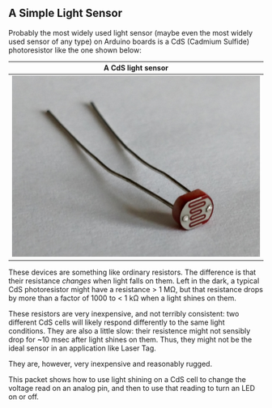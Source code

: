 ## A Simple Light Sensor ##

Probably the most widely used light sensor (maybe even the most widely
used sensor of any type) on Arduino boards is a CdS (Cadmium Sulfide)
photoresistor like the one shown below:

| A CdS light sensor  |
|:-------------------:|
| ![](images/cds.png) |

These devices are something like ordinary resistors.  The difference is
that their resistance *changes* when light falls on them.  Left in the dark, 
a typical CdS photoresistor might have a resistance > 1 MΩ, but that
resistance drops by more than a factor of 1000 to < 1 kΩ when a light shines
on them.

These resistors are very inexpensive, and not terribly consistent:  two
different CdS cells will likely respond differently to the same light
conditions.  They are also a little slow: their resistence might not
sensibly drop for ~10 msec after light shines on them.  Thus, they might
not be the ideal sensor in an application like Laser Tag.

They are, however, very inexpensive and reasonably rugged.

This packet shows how to use light shining on a CdS cell to change the
voltage read on an analog pin, and then to use that reading to turn an
LED on or off.

